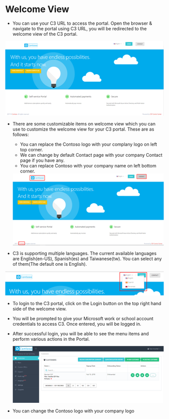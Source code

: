 
# Welcome View  
* You can use your C3 URL to access the portal. Open the browser & navigate to the portal using C3 URL, you will be redirected to the welcome view of the C3 portal.
<img src="/images/Welcome-view.png">  

* There are some customizable items on welcome view which you can use to customize the welcome view for your C3 portal. These are as follows:  
   * You can replace the Contoso logo with your complany logo on left top corner.  
   * We can change by default Contact page with your company Contact page if you have any.  
   * You can replace Contoso with your company name on left bottom corner. 
   
   <img src="/images/Welcome-customize.png">  
     
* C3 is supporting multiple languages. The current available languages are English(en-US), Spanish(es) and Taiwanese(tw). You can select any of them(The default one is English).  
<img src="/images/SupportedLanguages.png">  

* To login to the C3 portal, click on the Login button on the top right hand side of the welcome view.  
* You will be prompted to give your Microsoft work or school account credentials to access C3. Once entered, you will be logged in.  
* After successful login, you will be able to see the menu items and perform various actions in the Portal.  
  
  <img src="/images/Logged-in-view.png">  
    
 * You can change the Contoso logo with your company logo 






